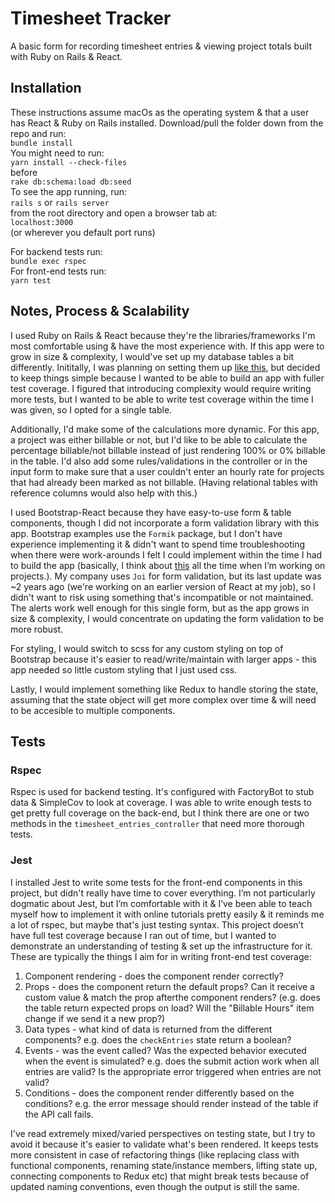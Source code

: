 # Timesheet Tracker
A basic form for recording timesheet entries & viewing project totals built with Ruby on Rails & React.

## Installation
These instructions assume macOs as the operating system & that a user has React & Ruby on Rails installed.
Download/pull the folder down from the repo and run:<br>
`bundle install`<br>
You might need to run:<br>
`yarn install --check-files`<br>
before<br>
`rake db:schema:load db:seed`<br>
To see the app running, run:<br>
`rails s` or `rails server`<br>
from the root directory and open a browser tab at:<br>
`localhost:3000`<br>
(or wherever you default port runs)

For backend tests run:<br>
`bundle exec rspec`<br>
For front-end tests run:<br>
`yarn test`

## Notes, Process & Scalability
I used Ruby on Rails & React because they're the libraries/frameworks I'm most comfortable using & have the most experience with. If this app were to grow in size & complexity, I would've set up my database tables a bit differently. Inititally, I was planning on setting them up [like this](https://drive.google.com/file/d/1swzlVIlYwa9kfIIQGNXQjI65CzsynPGF/view?usp=sharing), but decided to keep things simple because I wanted to be able to build an app with fuller test coverage. I figured that introducing complexity would require writing more tests, but I wanted to be able to write test coverage within the time I was given, so I opted for a single table. 

Additionally, I'd make some of the calculations more dynamic. For this app, a project was either billable or not, but I'd like to be able to calculate the percentage billable/not billable instead of just rendering 100% or 0% billable in the table. I'd also add some rules/validations in the controller or in the input form to make sure that a user couldn't enter an hourly rate for projects that had already been marked as not billable. (Having relational tables with reference columns would also help with this.)

I used Bootstrap-React because they have easy-to-use form & table components, though I did not incorporate a form validation library with this app. Bootstrap examples use the `Formik` package, but I don't have experience implementing it & didn't want to spend time troubleshooting when there were work-arounds I felt I could implement within the time I had to build the app (basically, I think about [this](https://jscomplete.com/learn/pro-programmer/beginner-programmers-mistakes) all the time when I’m working on projects.). My company uses `Joi` for form validation, but its last update was ~2 years ago (we're working on an earlier version of React at my job), so I didn't want to risk using something that's incompatible or not maintained. The alerts work well enough for this single form, but as the app grows in size & complexity, I would concentrate on updating the form validation to be more robust. 

For styling, I would switch to scss for any custom styling on top of Bootstrap because it's easier to read/write/maintain with larger apps - this app needed so little custom styling that I just used css.

Lastly, I would implement something like Redux to handle storing the state, assuming that the state object will get more complex over time & will need to be accesible to multiple components. 

## Tests
### Rspec
Rspec is used for backend testing. It's configured with FactoryBot to stub data & SimpleCov to look at coverage. I was able to write enough tests to get pretty full coverage on the back-end, but I think there are one or two methods in the `timesheet_entries_controller` that need more thorough tests.

### Jest
I installed Jest to write some tests for the front-end components in this project, but didn't really have time to cover everything. I’m not particularly dogmatic about Jest, but I’m comfortable with it & I’ve been able to teach myself how to implement it with online tutorials pretty easily & it reminds me a lot of rspec, but maybe that's just testing syntax. This project doesn’t have full test coverage because I ran out of time, but I wanted to demonstrate an understanding of testing & set up the infrastructure for it. These are typically the things I aim for in writing front-end test coverage:
1. Component rendering - does the component render correctly?
2. Props - does the component return the default props? Can it receive a custom value & match the prop afterthe component renders? (e.g. does the table return expected props on load? Will the "Billable Hours" item change if we send it a new prop?)
3. Data types - what kind of data is returned from the different components? e.g. does the `checkEntries` state return a boolean?
4. Events - was the event called? Was the expected behavior executed when the event is simulated? e.g. does the submit action work when all entries are valid? Is the appropriate error triggered when entries are not valid?
5. Conditions - does the component render differently based on the conditions? e.g. the error message should render instead of the table if the API call fails.

I've read extremely mixed/varied perspectives on testing state, but I try to avoid it because it's easier to validate what's been rendered. It keeps tests more consistent in case of refactoring things (like replacing class with functional components, renaming state/instance members, lifting state up, connecting components to Redux etc) that might break tests because of updated naming conventions, even though the output is still the same.
